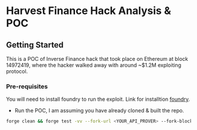 # Harvest Finance Hack Analysis & POC 

## Getting Started

This is a POC of Inverse Finance hack that took place on Ethereum at block 14972419, where the hacker walked away with around ~$1.2M exploiting protocol.

### Pre-requisites

You will need to install foundry to run the exploit. Link for installtion [foundry](https://github.com/foundry-rs/foundry).


- Run the POC, I am assuming you have already cloned & built the repo.
```sh
forge clean && forge test -vv --fork-url <YOUR_API_PROVER> --fork-block-number 14972418 -m inverse
```